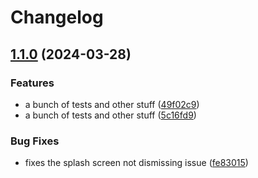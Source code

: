 # Changelog

## [1.1.0](https://github.com/joshreep/lap-counter/compare/v1.0.0...v1.1.0) (2024-03-28)


### Features

* a bunch of tests and other stuff ([49f02c9](https://github.com/joshreep/lap-counter/commit/49f02c986bc60b06af304b68bb592deb29f32227))
* a bunch of tests and other stuff ([5c16fd9](https://github.com/joshreep/lap-counter/commit/5c16fd982d371718e58771d54fe267ebc9059aac))


### Bug Fixes

* fixes the splash screen not dismissing issue ([fe83015](https://github.com/joshreep/lap-counter/commit/fe83015e5c385041fe6a27e012d98cf7b0d8c283))
